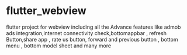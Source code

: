 # flutter_webview
 
flutter project for webview including all the Advance features like admob ads integration,internet connectivity check,bottomappbar , refresh Button,share app , rate us button, forward and previous button , bottom menu , bottom model sheet and many more 
